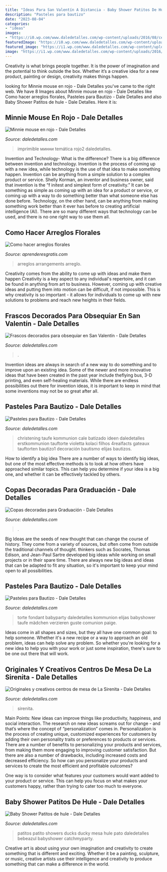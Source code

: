 ```yaml
---
title: "Ideas Para San Valentín A Distancia - Baby Shower Patitos De Hule"
description: "Pasteles para bautizo"
date: "2023-08-04"
categories:
- "ideas"
images:
- "https://i0.wp.com/www.daledetalles.com/wp-content/uploads/2016/08/centro-de-mesa-sirenita14.jpg"
featuredImage: "https://i0.wp.com/www.daledetalles.com/wp-content/uploads/2016/08/centro-de-mesa-sirenita14.jpg"
featured_image: "https://i1.wp.com/www.daledetalles.com/wp-content/uploads/2016/06/pastel-para-bautizo1.jpg"
image: "https://i1.wp.com/www.daledetalles.com/wp-content/uploads/2016/06/pastel-para-bautizo1.jpg"
---
```



Creativity is what brings people together. It is the power of imagination and the potential to think outside the box. Whether it’s a creative idea for a new product, painting or design, creativity makes things happen.

	

		
looking for Minnie mouse en rojo - Dale Detalles you've came to the right web. We have 8 Images about Minnie mouse en rojo - Dale Detalles like Como hacer arreglos florales, Pasteles para Bautizo - Dale Detalles and also Baby Shower Patitos de hule - Dale Detalles. Here it is:
		
    
## Minnie Mouse En Rojo - Dale Detalles

<img loading=lazy src="https://i0.wp.com/www.daledetalles.com/wp-content/uploads/2016/04/minnie-rojo2.jpg?resize=599%2C400" onerror="this.onerror=null;this.src='https://tse2.mm.bing.net/th?id=OIP.BAvVvT0qGmjFlVGrTAexFgHaE8&amp;pid=15.1';" alt="Minnie mouse en rojo - Dale Detalles">

_Source: daledetalles.com_

>imprimible минни temática rojo2 daledetalles. 

	

Invention and Technology- What is the difference?
There is a big difference between invention and technology. Invention is the process of coming up with a new idea, while technology is the use of that idea to make something happen. Invention can be anything from a simple solution to a complex product or service. Shelly Korman, an inventor and business owner, said that invention is the “f initest and simplest form of creativity.” It can be something as simple as coming up with an idea for a product or service, or coming up with a way to do something better than what someone else has done before. Technology, on the other hand, can be anything from making something work better than it ever has before to creating artificial intelligence (AI). There are so many different ways that technology can be used, and there is no one right way to use them all.

    
## Como Hacer Arreglos Florales

<img loading=lazy src="https://www.aprenderesgratis.com/wp-content/uploads/2020/03/idea-arreglo-floral-san-valentin-590x1024.jpg" onerror="this.onerror=null;this.src='https://tse4.mm.bing.net/th?id=OIP.ozw1qKFA-NL91yGeYW33mAHaM2&amp;pid=15.1';" alt="Como hacer arreglos florales">

_Source: aprenderesgratis.com_

>arreglos arrangements arreglo. 

	

Creativity comes from the ability to come up with ideas and make them happen
Creativity is a key aspect to any individual's repertoire, and it can be found in anything from art to business. However, coming up with creative ideas and putting them into motion can be difficult, if not impossible. This is why creativity is so important - it allows for individuals to come up with new solutions to problems and reach new heights in their fields.

    
## Frascos Decorados Para Obsequiar En San Valentín - Dale Detalles

<img loading=lazy src="https://i2.wp.com/www.daledetalles.com/wp-content/uploads/2018/02/frascos-decorados-san-valentin12.jpg?resize=500%2C660" onerror="this.onerror=null;this.src='https://tse3.mm.bing.net/th?id=OIP.GCzDUBcLoeOm_cCw5A3rqQHaJx&amp;pid=15.1';" alt="Frascos decorados para obsequiar en San Valentín - Dale Detalles">

_Source: daledetalles.com_

>. 

	

Invention ideas are always in search of a new way to do something and to improve upon an existing idea. Some of the newer and more innovative ideas that have been created in the past year include theflying bus, 3-D printing, and even self-healing materials. While there are endless possibilities out there for invention ideas, it is important to keep in mind that some inventions may not be so great after all.

    
## Pasteles Para Bautizo - Dale Detalles

<img loading=lazy src="https://i1.wp.com/www.daledetalles.com/wp-content/uploads/2016/06/pastel-para-bautizo1.jpg" onerror="this.onerror=null;this.src='https://tse3.mm.bing.net/th?id=OIP.QJvV26lxeYuSaOedJn9FkgHaLH&amp;pid=15.1';" alt="Pasteles para Bautizo - Dale Detalles">

_Source: daledetalles.com_

>christening taufe kommunion cale batizado ideen daledetalles erstkommunion tauftorte violetta kolaci filhos 4realfacts gateaux tauftorten bautizo1 decoración bautismo elijas bautizos. 

	

How to identify a big idea
There are a number of ways to identify big ideas, but one of the most effective methods is to look at how others have approached similar topics. This can help you determine if your idea is a big one, and whether it can be effectively tackled by others.

    
## Copas Decoradas Para Graduación - Dale Detalles

<img loading=lazy src="https://i2.wp.com/www.daledetalles.com/wp-content/uploads/2016/04/copa-para-graduacion2.jpg?resize=540%2C720" onerror="this.onerror=null;this.src='https://tse3.mm.bing.net/th?id=OIP.lUQMiWnwLV8VxbbxlqMpvAHaJ4&amp;pid=15.1';" alt="Copas decoradas para Graduación - Dale Detalles">

_Source: daledetalles.com_

>. 

	

Big Ideas are the seeds of new thought that can change the course of history. They come from a variety of sources, but often come from outside the traditional channels of thought. thinkers such as Socrates, Thomas Edison, and Jean-Paul Sartre developed big ideas while working on small projects or in their spare time. There are always new big ideas and ideas that can be adapted to fit any situation, so it's important to keep your mind open to all possibilities.

    
## Pasteles Para Bautizo - Dale Detalles

<img loading=lazy src="https://i2.wp.com/www.daledetalles.com/wp-content/uploads/2016/06/pastel-para-bautizo14.jpg" onerror="this.onerror=null;this.src='https://tse1.mm.bing.net/th?id=OIP.fi8Mzh-p7zr6qPQcPXKazgHaJ4&amp;pid=15.1';" alt="Pasteles para Bautizo - Dale Detalles">

_Source: daledetalles.com_

>torte fondant babyparty daledetalles kommunion elijas babyshower taufe mädchen verzieren guste comunion paige. 

	

Ideas come in all shapes and sizes, but they all have one common goal: to help someone. Whether it's a new recipe or a way to approach an old problem, ideas can help solve any problem. So whether you're looking for a new idea to help you with your work or just some inspiration, there's sure to be one out there that will work.

    
## Originales Y Creativos Centros De Mesa De La Sirenita - Dale Detalles

<img loading=lazy src="https://i0.wp.com/www.daledetalles.com/wp-content/uploads/2016/08/centro-de-mesa-sirenita14.jpg" onerror="this.onerror=null;this.src='https://tse4.mm.bing.net/th?id=OIP.IgGPm79BxHB2w3Am_SVE9wHaLF&amp;pid=15.1';" alt="Originales y creativos centros de mesa de La Sirenita - Dale Detalles">

_Source: daledetalles.com_

>sirenita. 

	

Main Points: New ideas can improve things like productivity, happiness, and social interaction.
The research on new ideas screams out for change - and that’s where the concept of “personalization” comes in. Personalization is the process of creating unique, customized experiences for customers by adding their own personality traits or preferences to products or services.
There are a number of benefits to personalizing your products and services, from making them more engaging to improving customer satisfaction. But there are also a number of drawbacks, including increased costs and decreased efficiency. So how can you personalize your products and services to create the most efficient and profitable outcomes?

One way is to consider what features your customers would want added to your product or service. This can help you focus on what makes your customers happy, rather than trying to cater too much to everyone.

    
## Baby Shower Patitos De Hule - Dale Detalles

<img loading=lazy src="https://i2.wp.com/www.daledetalles.com/wp-content/uploads/2016/02/5-24.jpg?resize=667%2C1000" onerror="this.onerror=null;this.src='https://tse3.mm.bing.net/th?id=OIP.BhBtknymr6a6EgErI7BJBgHaLG&amp;pid=15.1';" alt="Baby Shower Patitos de hule - Dale Detalles">

_Source: daledetalles.com_

>patitos patito showers ducks ducky mesa hule pato daledetalles bebeazul babyshower catchmyparty. 

	

Creative art is about using your own imagination and creativity to create something that is different and exciting. Whether it be a painting, sculpture, or music, creative artists use their intelligence and creativity to produce something that can make a difference in the world.

